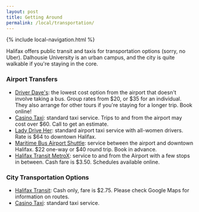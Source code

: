 ```yaml
---
layout: post
title: Getting Around
permalink: /local/transportation/
---
```


{% include local-navigation.html %}

Halifax offers public transit and taxis for transportation options (sorry, no Uber). Dalhousie University is an urban campus, and the city is quite walkable if you're staying in the core.

### Airport Transfers

- [Driver Dave's](https://driverdaves.com/): the lowest cost option from the airport that doesn't involve taking a bus. Group rates from $20, or $35 for an individual. They also arrange for other tours if you're staying for a longer trip. Book online!
- [Casino Taxi](https://www.casinotaxi.ca/): standard taxi service. Trips to and from the airport may cost over $60. Call to get an estimate.
- [Lady Drive Her](http://ladydriveher.com/): standard airport taxi service with all-women drivers. Rate is $64 to downtown Halifax.
- [Maritime Bus Airport Shuttle](https://maritimebus.com/halifax-airport-shuttle/): service between the airport and downtown Halifax. $22 one-way or $40 round trip. Book in advance.
- [Halifax Transit MetroX](https://www.halifax.ca/transportation/halifax-transit/routes-schedules/metrox-service): service to and from the Airport with a few stops in between. Cash fare is $3.50. Schedules available online.

### City Transportation Options

- [Halifax Transit](https://www.halifax.ca/transportation/halifax-transit): Cash only, fare is $2.75. Please check Google Maps for information on routes.
- [Casino Taxi](https://www.casinotaxi.ca/): standard taxi service.
